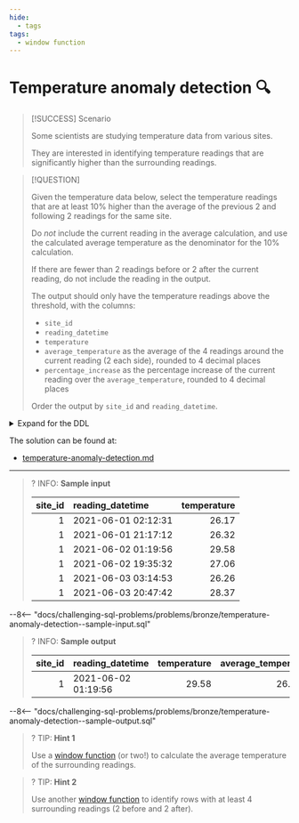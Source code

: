 ```yaml
---
hide:
  - tags
tags:
  - window function
---
```


# Temperature anomaly detection 🔍

> [!SUCCESS] Scenario
>
> Some scientists are studying temperature data from various sites.
>
> They are interested in identifying temperature readings that are significantly higher than the surrounding readings.

> [!QUESTION]
>
> Given the temperature data below, select the temperature readings that are at least 10% higher than the average of the previous 2 and following 2 readings for the same site.
>
> Do _not_ include the current reading in the average calculation, and use the calculated average temperature as the denominator for the 10% calculation.
>
> If there are fewer than 2 readings before or 2 after the current reading, do not include the reading in the output.
>
> The output should only have the temperature readings above the threshold, with the columns:
>
> - `site_id`
> - `reading_datetime`
> - `temperature`
> - `average_temperature` as the average of the 4 readings around the current reading (2 each side), rounded to 4 decimal places
> - `percentage_increase` as the percentage increase of the current reading over the `average_temperature`, rounded to 4 decimal places
>
> Order the output by `site_id` and `reading_datetime`.

<details>
<summary>Expand for the DDL</summary>
--8<-- "docs/challenging-sql-problems/problems/bronze/temperature-anomaly-detection.sql"
</details>

The solution can be found at:

- [temperature-anomaly-detection.md](../../solutions/bronze/temperature-anomaly-detection.md)

---

<!-- prettier-ignore -->
>? INFO: **Sample input**
>
> | site_id | reading_datetime    | temperature |
> |--------:|:--------------------|------------:|
> |       1 | 2021-06-01 02:12:31 |       26.17 |
> |       1 | 2021-06-01 21:17:12 |       26.32 |
> |       1 | 2021-06-02 01:19:56 |       29.58 |
> |       1 | 2021-06-02 19:35:32 |       27.06 |
> |       1 | 2021-06-03 03:14:53 |       26.26 |
> |       1 | 2021-06-03 20:47:42 |       28.37 |
>
--8<-- "docs/challenging-sql-problems/problems/bronze/temperature-anomaly-detection--sample-input.sql"

<!-- prettier-ignore -->
>? INFO: **Sample output**
>
> | site_id | reading_datetime    | temperature | average_temperature | percentage_increase |
> |--------:|:--------------------|------------:|--------------------:|--------------------:|
> |       1 | 2021-06-02 01:19:56 |       29.58 |             26.4525 |             11.8231 |
>
--8<-- "docs/challenging-sql-problems/problems/bronze/temperature-anomaly-detection--sample-output.sql"

<!-- prettier-ignore -->
>? TIP: **Hint 1**
>
> Use a [window function](../../../from-excel-to-sql/main-concepts/window-functions.md) (or two!) to calculate the average temperature of the surrounding readings.

<!-- prettier-ignore -->
>? TIP: **Hint 2**
>
> Use another [window function](../../../from-excel-to-sql/main-concepts/window-functions.md) to identify rows with at least 4 surrounding readings (2 before and 2 after).
